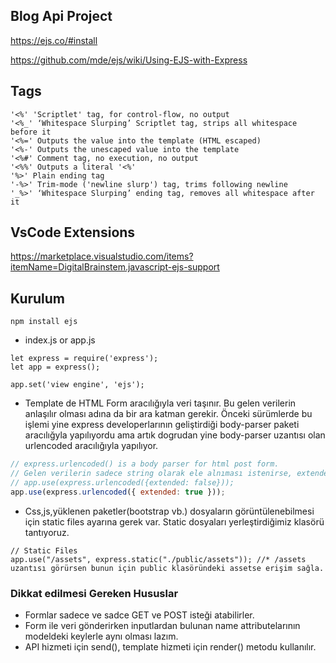 ## Blog Api Project
https://ejs.co/#install

https://github.com/mde/ejs/wiki/Using-EJS-with-Express

## Tags

```
'<%' 'Scriptlet' tag, for control-flow, no output
'<%_' ‘Whitespace Slurping’ Scriptlet tag, strips all whitespace before it
'<%=' Outputs the value into the template (HTML escaped)
'<%-' Outputs the unescaped value into the template
'<%#' Comment tag, no execution, no output
'<%%' Outputs a literal '<%'
'%>' Plain ending tag
'-%>' Trim-mode ('newline slurp') tag, trims following newline
'_%>' ‘Whitespace Slurping’ ending tag, removes all whitespace after it

```

## VsCode Extensions

https://marketplace.visualstudio.com/items?itemName=DigitalBrainstem.javascript-ejs-support

## Kurulum

```
npm install ejs
```

- index.js or app.js

```
let express = require('express');
let app = express();

app.set('view engine', 'ejs');

```

- Template de HTML Form aracılığıyla veri taşınır. Bu gelen verilerin anlaşılır olması adına da bir ara katman gerekir. Önceki sürümlerde bu işlemi yine express developerlarının geliştirdiği body-parser paketi aracılığyla yapılıyordu ama artık dogrudan yine body-parser uzantısı olan urlencoded aracılığıyla yapılıyor.

```js
// express.urlencoded() is a body parser for html post form.
// Gelen verilerin sadece string olarak ele alnıması istenirse, extended: false özelliği kullanılır, fakat eğer bir JSON nesnesi olarak ele alınması istenirse, extended: true parametresi ile kullanmak gerekir. API hizmeti de sunduğumuz için bizim için uygun olan seçenek {extended: true} olacaktır.
// app.use(express.urlencoded({extended: false}));
app.use(express.urlencoded({ extended: true }));

```

- Css,js,yüklenen paketler(bootstrap vb.) dosyaların görüntülenebilmesi için static files ayarına gerek var. Static dosyaları yerleştirdiğimiz klasörü tantıyoruz.

```
// Static Files
app.use("/assets", express.static("./public/assets")); //* /assets uzantısı görürsen bunun için public klasöründeki assetse erişim sağla.

```

### Dikkat edilmesi Gereken Hususlar

- Formlar sadece ve sadce GET ve POST isteği atabilirler.
- Form ile veri gönderirken inputlardan bulunan name attributelarının modeldeki keylerle aynı olması lazım.
- API hizmeti için send(), template hizmeti için render() metodu kullanılır.